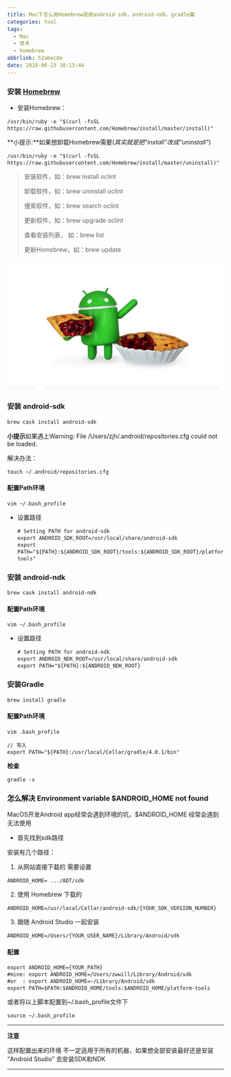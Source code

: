 ```yaml
---
title: Mac下怎么用Homebrew安装android-sdk，android-ndk，gradle篇
categories: tool
tags:
  - Mac
  - 技术
  - homebrew
abbrlink: 52abec8e
date: 2018-06-23 10:13:44
---
```


### 安装 [Homebrew](https://brew.sh/index_zh-cn)

- 安装Homebrew：

<!-- more -->

```
/usr/bin/ruby -e "$(curl -fsSL https://raw.githubusercontent.com/Homebrew/install/master/install)"
```

**小提示:**如果想卸载Homebrew需要(*其实就是把“install”改成“uninstall”*)

```
/usr/bin/ruby -e "$(curl -fsSL https://raw.githubusercontent.com/Homebrew/install/master/uninstall)"
```

> 安装软件，如：brew install oclint 
>
> 卸载软件，如：brew uninstall oclint
>
> 搜索软件，如：brew search oclint 
>
> 更新软件，如：brew upgrade oclint 
>
> 查看安装列表， 如：brew list 
>
> 更新Homebrew，如：brew update

![001](Mac下怎么用Homebrew安装android-sdk，android-ndk，gradle篇/001.png)



### 安装 android-sdk

```bash
brew cask install android-sdk
```

**小提示**如果遇上Warning: File /Users/zjh/.android/repositories.cfg could not be loaded.

解决办法：

```
touch ~/.android/repositories.cfg
```

#### 配置Path环境

```
vim ~/.bash_profile
```

- 设置路径

  ~~~
  # Setting PATH for android-sdk
  export ANDROID_SDK_ROOT=/usr/local/share/android-sdk
  export PATH="${PATH}:${ANDROID_SDK_ROOT}/tools:${ANDROID_SDK_ROOT}/platform-tools"
  ~~~


### 安装 android-ndk

```
brew cask install android-ndk
```

#### 配置Path环境

~~~
vim ~/.bash_profile
~~~

- 设置路径

  ```
  # Setting PATH for android-ndk
  export ANDROID_NDK_ROOT=/usr/local/share/android-sdk
  export PATH="${PATH}:${ANDROID_NDK_ROOT}
  ```

### 安装Gradle

```
brew install gradle
```

#### 配置Path环境

```
vim .bash_profile
```

```
// 写入
export PATH="${PATH}:/usr/local/Cellar/gradle/4.0.1/bin"
```

**检查**

```
gradle -v
```

### 怎么解决 Environment variable $ANDROID_HOME not found

MacOS开发Android app经常会遇到环境的坑，$ANDROID_HOME 经常会遇到无法使用

* 首先找到sdk路径

安装有几个路径：

1. 从网站直接下载的 需要设置

```
ANDROID_HOME= .../ADT/sdk
```

2. 使用 Homebrew 下载的

```
ANDROID_HOME=/usr/local/Cellar/android-sdk/{YOUR_SDK_VERSION_NUMBER}
```

3. 跟随 Android Studio 一起安装

```
ANDROID_HOME=/Users/{YOUR_USER_NAME}/Library/Android/sdk
```

#### 配置

```
export ANDROID_HOME={YOUR_PATH}
#mine: export ANDROID_HOME=/Users/zwwill/Library/Android/sdk
#or  : export ANDROID_HOME=~/Library/Android/sdk
export PATH=$PATH:$ANDROID_HOME/tools:$ANDROID_HOME/platform-tools
```

或者将以上脚本配置到~/.bash_profile文件下

```
source ~/.bash_profile
```

---



**注意**

这样配置出来的环境 不一定适用于所有的机器，如果想全部安装最好还是安装 “Android Studio” 去安装SDK和NDK

---

